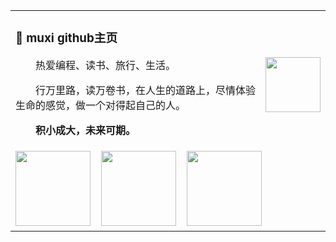 <table>
<tr><td>

### 🤺 muxi github主页

<img align="right" width="88" src="https://cdn.jsdelivr.net/gh/sun0225SUN/sun0225SUN/assets/images/steven.png" />

<p>&emsp;&emsp;热爱编程、读书、旅行、生活。</p>
<p>&emsp;&emsp;行万里路，读万卷书，在人生的道路上，尽情体验生命的感觉，做一个对得起自己的人。</p>
<p><strong>&emsp;&emsp;积小成大，未来可期。</strong></p>

</td></tr>
<tr>
  <td>
    <img align="" height="120px"  src="https://github-readme-stats.vercel.app/api?username=lzngithub&rank_icon=github" />&nbsp;&nbsp;&nbsp;&nbsp;<img align="" height="120px"  src="https://github-readme-stats.vercel.app/api/top-langs/?username=lzngithub&layout=compact&langs_count=8" />&nbsp;&nbsp;&nbsp;&nbsp;<img  height="120px" src="https://github-readme-streak-stats.herokuapp.com/?user=sun0225SUN" />
  </td>
</tr>

</table>
